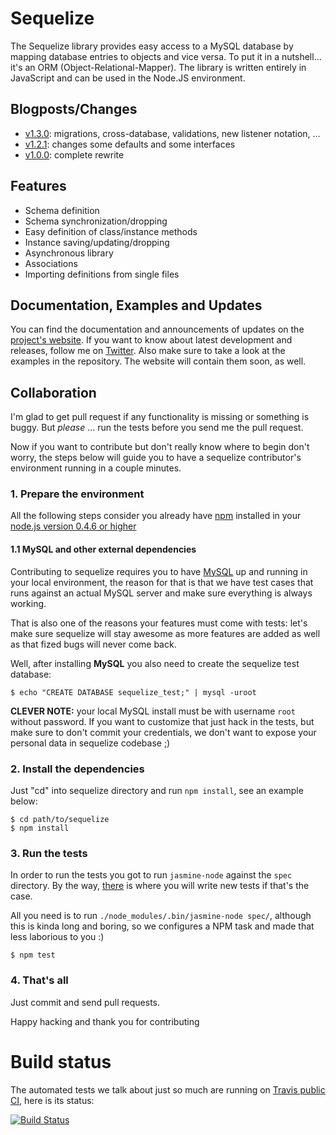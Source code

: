 # Sequelize #

The Sequelize library provides easy access to a MySQL database by mapping database entries to objects and vice versa. To put it in a nutshell... it's an ORM (Object-Relational-Mapper). The library is written entirely in JavaScript and can be used in the Node.JS environment.

## Blogposts/Changes ##
- [v1.3.0](http://blog.depold.com/post/15283366633/changes-in-sequelize-1-3-0): migrations, cross-database, validations, new listener notation, ...
- [v1.2.1](http://blog.depold.com/post/12319530694/changes-in-sequelize-1-2-1): changes some defaults and some interfaces
- [v1.0.0](http://blog.depold.com/post/5936116582/changes-in-sequelize-1-0-0): complete rewrite

## Features ##

- Schema definition
- Schema synchronization/dropping
- Easy definition of class/instance methods
- Instance saving/updating/dropping
- Asynchronous library
- Associations
- Importing definitions from single files

## Documentation, Examples and Updates ##

You can find the documentation and announcements of updates on the [project's website](http://www.sequelizejs.com).
If you want to know about latest development and releases, follow me on [Twitter](http://twitter.com/sdepold).
Also make sure to take a look at the examples in the repository. The website will contain them soon, as well.

## Collaboration ##

I'm glad to get pull request if any functionality is missing or something is buggy. But _please_ ... run the tests before you send me the pull request.

Now if you want to contribute but don't really know where to begin
don't worry, the steps below will guide you to have a sequelize
contributor's environment running in a couple minutes.

### 1. Prepare the environment ###

All the following steps consider you already have [npm](http://npmjs.org/) installed in your [node.js version 0.4.6 or higher](https://github.com/sdepold/sequelize/blob/master/package.json#L30)

#### 1.1 MySQL and other external dependencies ####

Contributing to sequelize requires you to have
[MySQL](http://www.mysql.com/) up and running in your local
environment, the reason for that is that we have test cases that runs
against an actual MySQL server and make sure everything is always
working.

That is also one of the reasons your features must come with tests:
let's make sure sequelize will stay awesome as more features are added
as well as that fized bugs will never come back.

Well, after installing **MySQL** you also need to create the sequelize test database:

```console
$ echo "CREATE DATABASE sequelize_test;" | mysql -uroot
```

**CLEVER NOTE:** your local MySQL install must be with username `root`
  without password. If you want to customize that just hack in the
  tests, but make sure to don't commit your credentials, we don't want
  to expose your personal data in sequelize codebase ;)

### 2. Install the dependencies ###

Just "cd" into sequelize directory and run `npm install`, see an example below:

```console
$ cd path/to/sequelize
$ npm install
```

### 3. Run the tests ###

In order to run the tests you got to run `jasmine-node` against the `spec` directory.
By the way, [there](https://github.com/Yipit/sequelize/tree/master/spec) is where
you will write new tests if that's the case.

All you need is to run `./node_modules/.bin/jasmine-node spec/`,
although this is kinda long and boring, so we configures a NPM task
and made that less laborious to you :)

```console
$ npm test
```

### 4. That's all ###

Just commit and send pull requests.

Happy hacking and thank you for contributing

# Build status

The automated tests we talk about just so much are running on
[Travis public CI](http://travis-ci.org), here is its status:

[![Build Status](https://secure.travis-ci.org/sdepold/sequelize.png)](http://travis-ci.org/sdepold/sequelize)
